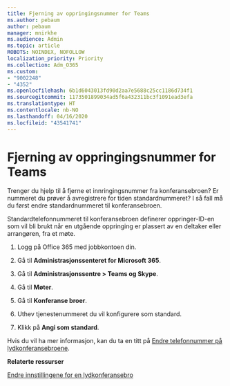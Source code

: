 ```yaml
---
title: Fjerning av oppringingsnummer for Teams
ms.author: pebaum
author: pebaum
manager: mnirkhe
ms.audience: Admin
ms.topic: article
ROBOTS: NOINDEX, NOFOLLOW
localization_priority: Priority
ms.collection: Adm_O365
ms.custom:
- "9002248"
- "4352"
ms.openlocfilehash: 6b1d6043013fd90d2aa7e5688c25cc1186d734f1
ms.sourcegitcommit: 1173501899034ad5f6a432311bc3f1091ead3efa
ms.translationtype: HT
ms.contentlocale: nb-NO
ms.lasthandoff: 04/16/2020
ms.locfileid: "43541741"
---
```

# <a name="teams-dial-in-conferencing-number-removal"></a>Fjerning av oppringingsnummer for Teams

Trenger du hjelp til å fjerne et innringingsnummer fra konferansebroen? Er nummeret du prøver å avregistrere for tiden standardnummeret? I så fall må du først endre standardnummeret til konferansebroen.

Standardtelefonnummeret til konferansebroen definerer oppringer-ID-en som vil bli brukt når en utgående oppringing er plassert av en deltaker eller arrangøren, fra et møte.

1. Logg på Office 365 med jobbkontoen din.

2. Gå til **Administrasjonssenteret for Microsoft 365**.

3. Gå til **Administrasjonssentre > Teams og Skype**.

4. Gå til **Møter**.

5. Gå til **Konferanse broer**.

6. Uthev tjenestenummeret du vil konfigurere som standard.

7. Klikk på **Angi som standard**.

Hvis du vil ha mer informasjon, kan du ta en titt på [Endre telefonnummer på lydkonferansebroene](https://docs.microsoft.com/microsoftteams/change-the-phone-numbers-on-your-audio-conferencing-bridge).

**Relaterte ressurser**

[Endre innstillingene for en lydkonferansebro](https://docs.microsoft.com/microsoftteams/change-the-settings-for-an-audio-conferencing-bridge)
